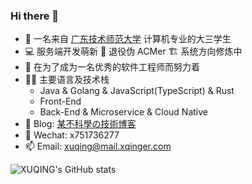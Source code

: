 ### Hi there 👋

<!--
**xxxuuu/xxxuuu** is a ✨ _special_ ✨ repository because its `README.md` (this file) appears on your GitHub profile.

Here are some ideas to get you started:

- 🔭 I’m currently working on ...
- 🌱 I’m currently learning ...
- 👯 I’m looking to collaborate on ...
- 🤔 I’m looking for help with ...
- 💬 Ask me about ...
- 📫 How to reach me: ...
- 😄 Pronouns: ...
- ⚡ Fun fact: ...
-->

- 🔭 一名来自 [广东技术师范大学](https://www.gpnu.edu.cn/) 计算机专业的大三学生
- 💻 服务端开发萌新 🎈 退役伪 ACMer 🏗 系统方向修炼中
- 💪 在为了成为一名优秀的软件工程师而努力着
- 🧑‍💻 主要语言及技术栈
  - Java & Golang & JavaScript(TypeScript) & Rust
  - Front-End
  - Back-End & Microservice & Cloud Native
- 📗 Blog: [某不科學の技術博客](https://xqinger.com/)
- 💬 Wechat: x751736277
- 📫 Email: xuqing@mail.xqinger.com


![XUQING's GitHub stats](https://github-readme-stats.vercel.app/api?username=xxxuuu&count_private=true&show_icons=true&include_all_commits=true&hide_title=true)
